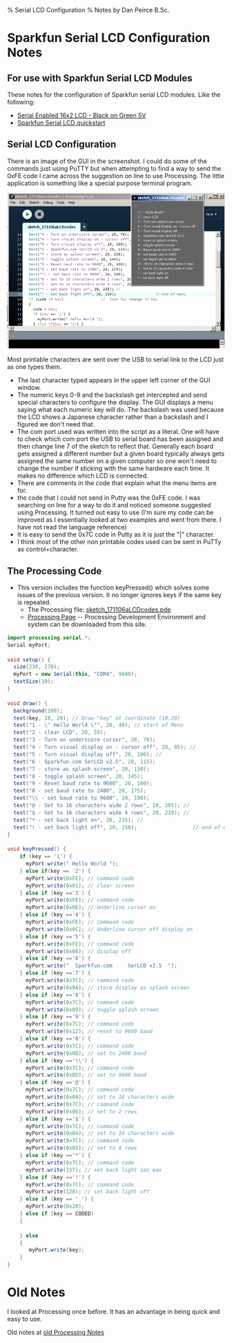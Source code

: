 % Serial LCD Configuration
% Notes by Dan Peirce B.Sc.

<!---
use pandoc -s --toc -t html5 -c ../../pandocbd.css LCDconf.md -o LCDconf.html
-->

# Sparkfun Serial LCD Configuration Notes

## For use with Sparkfun Serial LCD Modules

These notes for the configuration of Sparkfun serial LCD modules. Like the following:

* [Serial Enabled 16x2 LCD - Black on Green 5V](https://www.sparkfun.com/products/9393)
* [Sparkfun Serial LCD quickstart](https://www.sparkfun.com/tutorials/246)

## Serial LCD Configuration

There is an image of the GUI in the screenshot.  I could do some of the commands just using PuTTY 
but when attempting to find a way to send the 0xFE code I came across the suggestion on line to use Processing. 
The little application is something like a special purpose terminal program. 
 
![](LCDcodes.png)

Most printable characters are sent over the USB to serial link to the LCD just as one types them. 

* The last character typed appears in the upper left corner of the GUI window.
* The numeric keys 0-9 and the backslash get intercepted and send special characters to configure the display. 
The GUI displays a menu saying what each numeric key will do. The backslash was used because the LCD shows a 
Japanese character rather than a backslash and I figured we don't need that.​
* The com port used was written into the script as a literal. One will have to check which com port the USB to 
serial board has been assigned and then change line 7 of the sketch to reflect that. Generally each board gets 
assigned a different number but a given board typically always gets assigned the same number on a given computer 
so one won't need to change the number if sticking with the same hardware each time. It makes no difference 
which LCD is connected.
* ​There are comments in the code that explain what the menu items are for.
* ​the code that I could not send in Putty was the 0xFE code. I was searching on line for a way to do it 
  and noticed someone suggested using Processing. It turned out easy to use 
  (I'm sure my code can be improved as I essentially looked at two examples and went from there. 
  I have not read the language reference)
* It is easy to send the 0x7C code in Putty as it is just the "|" character.
* I think most of the other non printable codes used can be sent in PuTTy as control+character.

## The Processing Code

* This version includes the function keyPressed() which solves some issues of the previous version. It no 
longer ignores keys if the same key is repeated.
    * The Processing file: [sketch_171106aLCDcodes.pde](sketch_171106aLCDcodes.pde)
	* [Processing Page](https://processing.org/) -- Processing Development Environment and system can be 
	  downloaded from this site.

~~~~java
import processing.serial.*;
Serial myPort; 

void setup() {
  size(230, 270);
  myPort = new Serial(this, "COM4", 9600);
  textSize(10);
}

void draw() {
  background(100);
  text(key, 10, 20); // Draw "key" at coordinate (10,20)
  text("1 - \" Hello World \"", 20, 40); // start of Menu
  text("2 - clear LCD", 20, 55);
  text("3 - Turn on underscore cursor", 20, 70); 
  text("4 - Turn visual display on - cursor off", 20, 85); //
  text("5 - Turn visual display off", 20, 100); //
  text("6 - Sparkfun.com SerLCD v2.5", 20, 115);
  text("7 - store as splash screen", 20, 130);
  text("8 - toggle splash screen", 20, 145);
  text("9 - Reset baud rate to 9600", 20, 160);
  text("0 - set baud rate to 2400", 20, 175);
  text("\\ - set baud rate to 9600", 20, 190); 
  text("@ - Set to 16 characters wide 2 rows", 20, 205); // 
  text("$ - Set to 16 characters wide 4 rows", 20, 220); //
  text("* - set back light on", 20, 235); //
  text("! - set back light off", 20, 250);                  // end of menu
}

void keyPressed() {
    if (key == '1') {
      myPort.write(" Hello World ");
    } else if(key == '2') {
      myPort.write(0xFE); // command code
      myPort.write(0x01); // clear screen
    } else if (key =='3') {
      myPort.write(0xFE); // command code
      myPort.write(0x0E); // Underline cursor on
    } else if (key =='4') {
      myPort.write(0xFE); // command code
      myPort.write(0x0C); // Underline cursor off display on
    } else if (key =='5') {
      myPort.write(0xFE); // command code
      myPort.write(0x08); // display off
    } else if (key =='6') {
      myPort.write("  Sparkfun.com     SerLCD v2.5  ");
    } else if (key =='7') {
      myPort.write(0x7C); // command code
      myPort.write(0x0A); // store display as splash screen
    } else if (key =='8') {
      myPort.write(0x7C); // command code
      myPort.write(0x09); // toggle splash screen
    } else if (key =='9') {
      myPort.write(0x7C); // command code
      myPort.write(0x12); // reset to 9600 baud
    } else if (key =='0') {
      myPort.write(0x7C); // command code
      myPort.write(0x0B); // set to 2400 baud
    } else if (key =='\\') {
      myPort.write(0x7C); // command code
      myPort.write(0x0D); // set to 9600 baud
    } else if (key =='@') {
      myPort.write(0x7C); // command code
      myPort.write(0x04); // set to 16 characters wide  
      myPort.write(0x7C); // command code
      myPort.write(0x06); // set to 2 rows 
    } else if (key =='$') {
      myPort.write(0x7C); // command code
      myPort.write(0x04); // set to 16 characters wide  
      myPort.write(0x7C); // command code
      myPort.write(0x05); // set to 4 rows 
    } else if (key =='*') {
      myPort.write(0x7C); // command code
      myPort.write(157); // set back light 1on max
    } else if (key =='!') {
      myPort.write(0x7C); // command code
      myPort.write(128); // set back light off
    } else if (key == ' ') {
      myPort.write(0x20);
    } else if (key == CODED) 
    {
          
    } else
    {
       myPort.write(key);
    }
}
~~~~
 
# Old Notes

I looked at Processing once before. It has an advantage in being quick and easy to use.

Old notes at [old Processing Notes](../../Processing/ProcessingComputerLanguage.html)
  